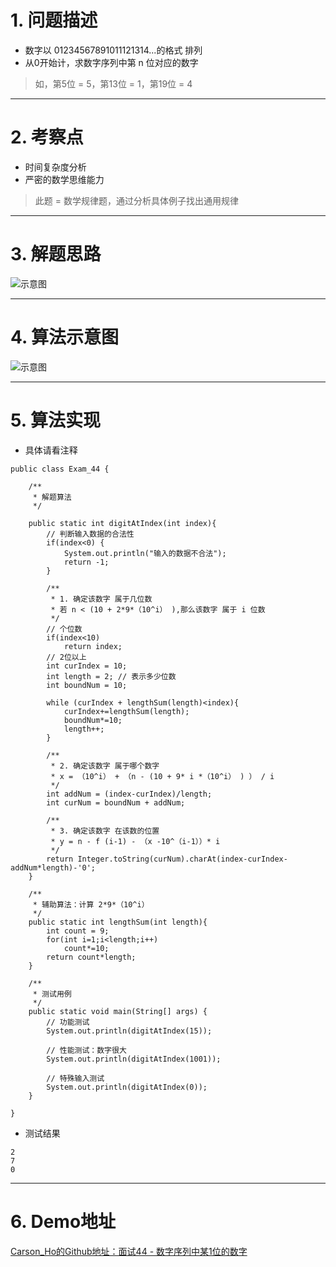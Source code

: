 # 1. 问题描述
- 数字以 01234567891011121314...的格式 排列
- 从0开始计，求数字序列中第 n 位对应的数字
>如，第5位 = 5，第13位 = 1，第19位 = 4

***
# 2. 考察点
- 时间复杂度分析
- 严密的数学思维能力
>此题 = 数学规律题，通过分析具体例子找出通用规律

***
# 3. 解题思路

![示意图](http://upload-images.jianshu.io/upload_images/944365-4e53abfae130ecd6.png?imageMogr2/auto-orient/strip%7CimageView2/2/w/1240)


***
# 4. 算法示意图

![示意图](http://upload-images.jianshu.io/upload_images/944365-c2703dfb62284458.png?imageMogr2/auto-orient/strip%7CimageView2/2/w/1240)



***
# 5. 算法实现
- 具体请看注释

```
public class Exam_44 {

    /**
     * 解题算法
     */

    public static int digitAtIndex(int index){
        // 判断输入数据的合法性
        if(index<0) {
            System.out.println("输入的数据不合法");
            return -1;
        }

        /**
         * 1. 确定该数字 属于几位数
         * 若 n < (10 + 2*9*（10^i） ),那么该数字 属于 i 位数
         */
        // 个位数
        if(index<10)
            return index;
        // 2位以上
        int curIndex = 10;
        int length = 2; // 表示多少位数
        int boundNum = 10;

        while (curIndex + lengthSum(length)<index){
            curIndex+=lengthSum(length);
            boundNum*=10;
            length++;
        }

        /**
         * 2. 确定该数字 属于哪个数字
         * x = （10^i） + （n - (10 + 9* i *（10^i） ) ） / i
         */
        int addNum = (index-curIndex)/length;
        int curNum = boundNum + addNum;

        /**
         * 3. 确定该数字 在该数的位置
         * y = n - f (i-1) - （x -10^（i-1））* i
         */
        return Integer.toString(curNum).charAt(index-curIndex-addNum*length)-'0';
    }

    /**
     * 辅助算法：计算 2*9*（10^i）
     */
    public static int lengthSum(int length){
        int count = 9;
        for(int i=1;i<length;i++)
            count*=10;
        return count*length;
    }

    /**
     * 测试用例
     */
    public static void main(String[] args) {
        // 功能测试
        System.out.println(digitAtIndex(15));

        // 性能测试：数字很大
        System.out.println(digitAtIndex(1001));

        // 特殊输入测试
        System.out.println(digitAtIndex(0));
    }

}
```

- 测试结果

```
2
7
0
```

***
# 6. Demo地址
[Carson_Ho的Github地址：面试44 - 数字序列中某1位的数字](https://github.com/Carson-Ho/AlgorithmLearning)